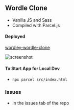 ## Wordle Clone

- Vanilla JS and Sass
- Compiled with Parcel.js

#### Deployed

[wordley-wordle-clone](https://wordley-wordle-clone.netlify.app/)

![screenshot](https://github.com/maiya-22/wordle-clone/tree/main/github)

#### To Start App for Local Dev

- `npx parcel src/index.html`

### Issues

- In the issues tab of the repo
